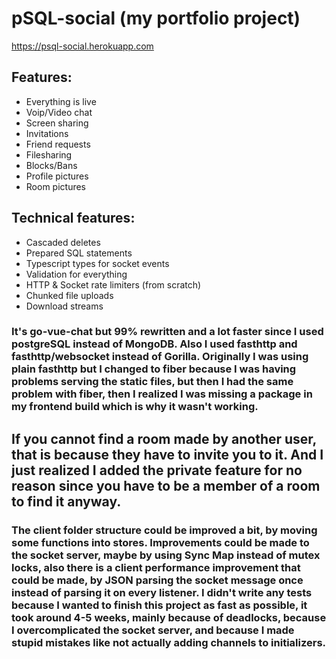 # pSQL-social (my portfolio project)

https://psql-social.herokuapp.com

## Features:

- Everything is live
- Voip/Video chat
- Screen sharing
- Invitations
- Friend requests
- Filesharing
- Blocks/Bans
- Profile pictures
- Room pictures

## Technical features:

- Cascaded deletes
- Prepared SQL statements
- Typescript types for socket events
- Validation for everything
- HTTP & Socket rate limiters (from scratch)
- Chunked file uploads
- Download streams

### It's go-vue-chat but 99% rewritten and a lot faster since I used postgreSQL instead of MongoDB. Also I used fasthttp and fasthttp/websocket instead of Gorilla. Originally I was using plain fasthttp but I changed to fiber because I was having problems serving the static files, but then I had the same problem with fiber, then I realized I was missing a package in my frontend build which is why it wasn't working.

## If you cannot find a room made by another user, that is because they have to invite you to it. And I just realized I added the private feature for no reason since you have to be a member of a room to find it anyway.

### The client folder structure could be improved a bit, by moving some functions into stores. Improvements could be made to the socket server, maybe by using Sync Map instead of mutex locks, also there is a client performance improvement that could be made, by JSON parsing the socket message once instead of parsing it on every listener. I didn't write any tests because I wanted to finish this project as fast as possible, it took around 4-5 weeks, mainly because of deadlocks, because I overcomplicated the socket server, and because I made stupid mistakes like not actually adding channels to initializers.
